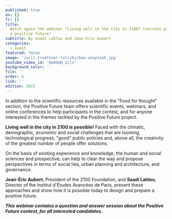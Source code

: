```yaml
---
published: true
en: []
fr: []
title:
  Watch again the webinar "Living well in the city in 2100? Concrete paths to
  a positive future"
subtitle: By Saadi Lahlou and Jean-Eric Aubert
categories:
  - event
featured: false
image: '/will-truettner-lxlczkjc5ao-unsplash.jpg'
youtube_video_id: 'Qe6GUH_2ils'
background_color: ''
file: ''
order: 6
link: ''
edition: 2021
---
```


In addition to the scientific resources available in the "Food for thought" section, the Positive Future team offers scientific events, webinars, and online conferences to help participants in the contest, and for anyone interested in the themes tackled by the Positive Future project.

**Living well in the city in 2100 is possible!** Faced with the climatic, demographic, economic and social challenges that are looming, technological progress, "good" public policies and, above all, the creativity of the greatest number of people offer solutions.

On the basis of existing experience and knowledge, the human and social sciences and prospective, can help to clear the way and propose perspectives in terms of social ties, urban planning and architecture, and governance.

**Jean-Éric Aubert**, President of the 2100 Foundation, and **Saadi Lahlou**, Director of the Institut d'Études Avancées de Paris, present these approaches and show how it is possible today to design and prepare a positive future.

**_This webinar contains a question and answer session about the Positive Future contest, for all interested candidates._**
